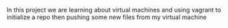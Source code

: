 In this project we are learning about virtual machines and using vagrant to initialize a repo then pushing some new files from my virtual machine